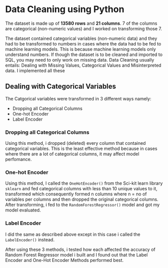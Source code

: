 # Data Cleaning using Python
The dataset is made up of **13580 rows** and **21 columns**. 7 of the columns are categorical (non-numeric values) and I worked on transforming those 7.

The dataset contained categorical variables (non-numeric data) and they had to be transformed to numbers in cases where the data had to be fed to machine learning models. This is because machine learning models only understand numbers. If though the dataset is to be cleaned and imported to SQL, you may need to only work on missing data.
 Data Cleaning usually entails: Dealing with Missing Values, Categorical Values and Misinterpreted data. I implemented all these 

## Dealing with Categorical Variables
  The Catgorical variables were transformed in 3 different ways namely: 
  * Dropping all Categorical Columns
  * One-hot Encoder
  * Label Encoder

### Dropping all Categorical Columns
Using this method, i dropped (deleted) every column that contained categorical variables. This is the least effective method because in cases where there are a lot of categorical columns, it may affect model perfomance.

### One-hot Encoder
Using this method, I called the `OneHotEncoder()` from the Sci-kit learn library `sklearn` and fed categorical columns with less than 10 unique values to it, transformed which consequently formed n columns where n = no of variables per columns  and then dropped the original categorical columns. 
After transforming, i fed to the `RandomForestRegressor()` model and got my model evaluated. 

### Label Encoder
I did the same as described above except in this case i called the `LabelEncoder()` instead. 


After using these 3 methods, i tested how each affected the accuracy of Random Forest Regressor model i built and I found out that the Label Encoder and One-Hot Encoder Methods performed best.

